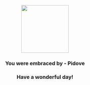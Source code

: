 <p align="center">
    <img src="https://raw.githubusercontent.com/PokeAPI/sprites/master/sprites/pokemon/519.png" width="150" height="150">
</p>
<h3 align="center">You were embraced by - <b>Pidove</b></h3>
<h3 align="center">Have a wonderful day!</h3>
